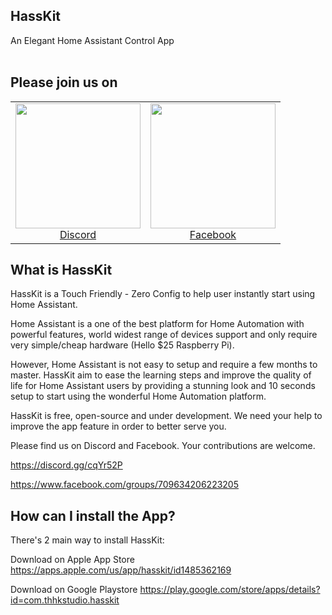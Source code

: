 ## HassKit

An Elegant Home Assistant Control App
<br><br>

## Please join us on

<table width="100%">
<tbody>
<tr align="center">
<td><a href="https://discord.gg/cqYr52P"><img src="https://github.com/tuanha2000vn/hasskit/blob/master/assets/images/discord-512.png" alt="" width="200" /><br />Discord</a></td>
<td><a href="https://www.facebook.com/groups/709634206223205"><img src="https://github.com/tuanha2000vn/hasskit/blob/master/assets/images/facebook-logo.png" alt="" width="200" /><br />Facebook</a></td>
</tr>
</tbody>
</table>

## What is HassKit

HassKit is a Touch Friendly - Zero Config to help user instantly start using Home Assistant.

Home Assistant is a one of the best platform for Home Automation with powerful features, world widest range of devices support and only require very simple/cheap hardware (Hello \$25 Raspberry Pi).

However, Home Assistant is not easy to setup and require a few months to master. HassKit aim to ease the learning steps and improve the quality of life for Home Assistant users by providing a stunning look and 10 seconds setup to start using the wonderful Home Automation platform.

HassKit is free, open-source and under development. We need your help to improve the app feature in order to better serve you.

Please find us on Discord and Facebook. Your contributions are welcome.

https://discord.gg/cqYr52P

https://www.facebook.com/groups/709634206223205

## How can I install the App?
There's 2 main way to install HassKit:

Download on Apple App Store
https://apps.apple.com/us/app/hasskit/id1485362169

Download on Google Playstore
https://play.google.com/store/apps/details?id=com.thhkstudio.hasskit